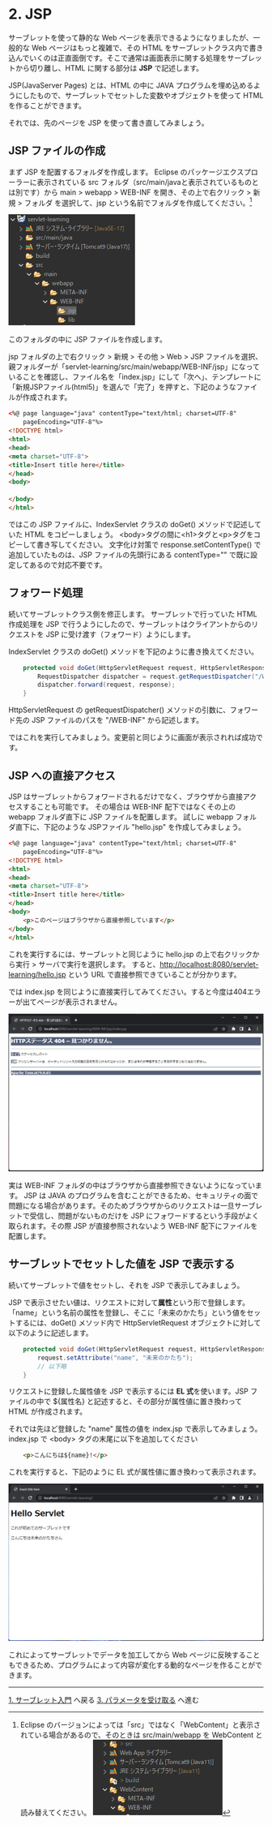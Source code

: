 # 2. JSP

サーブレットを使って静的な Web ページを表示できるようになりましたが、一般的な Web ページはもっと複雑で、その HTML をサーブレットクラス内で書き込んでいくのは正直面倒です。そこで通常は画面表示に関する処理をサーブレットから切り離し、HTML に関する部分は **JSP** で記述します。

JSP(JavaServer Pages) とは、HTML の中に JAVA プログラムを埋め込めるようにしたもので、サーブレットでセットした変数やオブジェクトを使って HTML を作ることができます。

それでは、先のページを JSP を使って書き直してみましょう。

## JSP ファイルの作成

まず JSP を配置するフォルダを作成します。
Eclipse のパッケージエクスプローラーに表示されている src フォルダ（src/main/javaと表示されているものとは別です）から main > webapp > WEB-INF を開き、その上で右クリック > 新規 > フォルダ を選択して、jsp という名前でフォルダを作成してください。[^1]

[^1]: Eclipse のバージョンによっては「src」ではなく「WebContent」と表示されている場合があるので、そのときは src/main/webapp を WebContent と読み替えてください。
![WebContent](img/WebContent.png)

![WEB=INFフォルダ](img/WEB-INF%E3%83%95%E3%82%A9%E3%83%AB%E3%83%80.png)

このフォルダの中に JSP ファイルを作成します。

jsp フォルダの上で右クリック > 新規 > その他 > Web > JSP ファイルを選択、親フォルダーが「servlet-learning/src/main/webapp/WEB-INF/jsp」になっていることを確認し、ファイル名を「index.jsp」にして「次へ」、テンプレートに「新規JSPファイル(html5)」を選んで「完了」を押すと、下記のようなファイルが作成されます。

```html
<%@ page language="java" contentType="text/html; charset=UTF-8"
    pageEncoding="UTF-8"%>
<!DOCTYPE html>
<html>
<head>
<meta charset="UTF-8">
<title>Insert title here</title>
</head>
<body>

</body>
</html>
```

ではこの JSP ファイルに、IndexServlet クラスの doGet() メソッドで記述していた HTML をコピーしましょう。
\<body>タグの間に\<h1>タグと\<p>タグをコピーして書き写してください。
文字化け対策で response.setContentType() で追加していたものは、JSP ファイルの先頭行にある contentType="" で既に設定してあるので対応不要です。

## フォワード処理

続いてサーブレットクラス側を修正します。
サーブレットで行っていた HTML 作成処理を JSP で行うようにしたので、サーブレットはクライアントからのリクエストを JSP に受け渡す（フォワード）ようにします。

IndexServlet クラスの doGet() メソッドを下記のように書き換えてください。

```java
    protected void doGet(HttpServletRequest request, HttpServletResponse response) throws ServletException, IOException {
        RequestDispatcher dispatcher = request.getRequestDispatcher("/WEB-INF/jsp/index.jsp");
        dispatcher.forward(request, response);
    }
```

HttpServletRequest の getRequestDispatcher() メソッドの引数に、フォワード先の JSP ファイルのパスを "/WEB-INF" から記述します。

ではこれを実行してみましょう。変更前と同じように画面が表示されれば成功です。

## JSP への直接アクセス

JSP はサーブレットからフォワードされるだけでなく、ブラウザから直接アクセスすることも可能です。
その場合は WEB-INF 配下ではなくその上の webapp フォルダ直下に JSP ファイルを配置します。
試しに webapp フォルダ直下に、下記のような JSPファイル "hello.jsp" を作成してみましょう。

```html
<%@ page language="java" contentType="text/html; charset=UTF-8"
    pageEncoding="UTF-8"%>
<!DOCTYPE html>
<html>
<head>
<meta charset="UTF-8">
<title>Insert title here</title>
</head>
<body>
    <p>このページはブラウザから直接参照しています</p>
</body>
</html>
```

これを実行するには、サーブレットと同じように hello.jsp の上で右クリックから実行 > サーバで実行を選択します。
すると、<http://localhost:8080/servlet-learning/hello.jsp> という URL で直接参照できていることが分かります。

では index.jsp を同じように直接実行してみてください。すると今度は404エラーが出てページが表示されません。

![JSP直接参照不可](img/JSP%E7%9B%B4%E6%8E%A5%E5%8F%82%E7%85%A7%E4%B8%8D%E5%8F%AF.png)

実は WEB-INF フォルダの中はブラウザから直接参照できないようになっています。
JSP は JAVA のプログラムを含むことができるため、セキュリティの面で問題になる場合があります。そのためブラウザからのリクエストは一旦サーブレットで受信し、問題がないものだけを JSP にフォワードするという手段がよく取られます。その際 JSP が直接参照されないよう WEB-INF 配下にファイルを配置します。

## サーブレットでセットした値を JSP で表示する

続いてサーブレットで値をセットし、それを JSP で表示してみましょう。

JSP で表示させたい値は、リクエストに対して**属性**という形で登録します。「name」という名前の属性を登録し、そこに「未来のかたち」という値をセットするには、doGet() メソッド内で HttpServletRequest オブジェクトに対して以下のように記述します。

```java
    protected void doGet(HttpServletRequest request, HttpServletResponse response) throws ServletException, IOException {
        request.setAttribute("name", "未来のかたち");
        // 以下略
    }
```

リクエストに登録した属性値を JSP で表示するには **EL 式**を使います。JSP ファイルの中で ${属性名} と記述すると、その部分が属性値に置き換わって HTML が作成されます。

それでは先ほど登録した "name" 属性の値を index.jsp で表示してみましょう。index.jsp で \<body> タグの末尾に以下を追加してください

```html
    <p>こんにちは${name}!</p>
```

これを実行すると、下記のように EL 式が属性値に置き換わって表示されます。

![EL式](img/EL%E5%BC%8F.png)

これによってサーブレットでデータを加工してから Web ページに反映することもできるため、プログラムによって内容が変化する動的なページを作ることができます。

---
[1. サーブレット入門](1.%E3%82%B5%E3%83%BC%E3%83%96%E3%83%AC%E3%83%83%E3%83%88%E5%85%A5%E9%96%80.md) へ戻る
[3. パラメータを受け取る](3.%E3%83%91%E3%83%A9%E3%83%A1%E3%83%BC%E3%82%BF%E3%82%92%E5%8F%97%E3%81%91%E5%8F%96%E3%82%8B.md) へ進む
